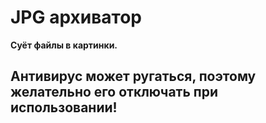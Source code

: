 # JPG архиватор
__Суёт файлы в картинки.__
## Антивирус может ругаться, поэтому желательно его отключать при использовании!
